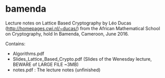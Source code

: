 # bamenda

Lecture notes on Lattice Based Cryptography by Léo Ducas (http://homepages.cwi.nl/~ducas/)
from the African Mathematical School on Cryptography, hold In Bamenda, Cameroon, June 2016.

Contains: 
- Algorithms.pdf
-	Slides_Lattice_Based_Crypto.pdf (Slides of the Wenesday lecture, BEWARE of LARGE FILE ~3MB)
-	notes.pdf  : The lecture notes (unfinished)


